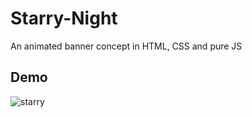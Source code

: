 # Starry-Night
An animated banner concept in HTML, CSS and pure JS

## Demo

![starry](https://user-images.githubusercontent.com/22078200/118850152-7871ce80-b89e-11eb-8ee5-f0059df461a3.gif)
